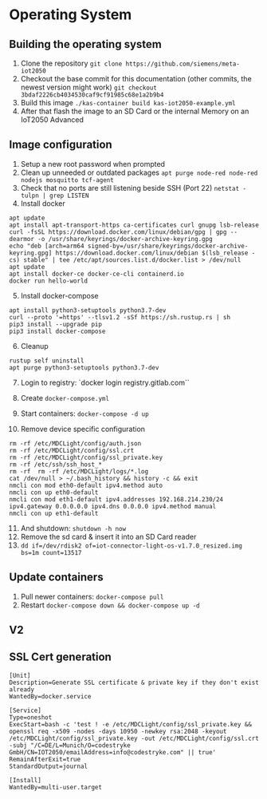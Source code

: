 # Operating System

## Building the operating system

1. Clone the repository `git clone https://github.com/siemens/meta-iot2050`
2. Checkout the base commit for this documentation (other commits, the newest version might work) `git checkout 3bdaf2226cb4034530caf9cf91985c68e1a2b9b4`
3. Build this image `./kas-container build kas-iot2050-example.yml`
4. After that flash the image to an SD Card or the internal Memory on an IoT2050 Advanced

## Image configuration

1. Setup a new root password when prompted
2. Clean up unneeded or outdated packages `apt purge node-red node-red nodejs mosquitto tcf-agent`
3. Check that no ports are still listening beside SSH (Port 22) `netstat -tulpn | grep LISTEN`
4. Install docker

```
apt update
apt install apt-transport-https ca-certificates curl gnupg lsb-release
curl -fsSL https://download.docker.com/linux/debian/gpg | gpg --dearmor -o /usr/share/keyrings/docker-archive-keyring.gpg
echo "deb [arch=arm64 signed-by=/usr/share/keyrings/docker-archive-keyring.gpg] https://download.docker.com/linux/debian $(lsb_release -cs) stable" | tee /etc/apt/sources.list.d/docker.list > /dev/null
apt update
apt install docker-ce docker-ce-cli containerd.io
docker run hello-world
```

5. Install docker-compose

```
apt install python3-setuptools python3.7-dev
curl --proto '=https' --tlsv1.2 -sSf https://sh.rustup.rs | sh
pip3 install --upgrade pip
pip3 install docker-compose
```

6. Cleanup

```
rustup self uninstall
apt purge python3-setuptools python3.7-dev
```

7. Login to registry: `docker login registry.gitlab.com``
8. Create `docker-compose.yml`
9. Start containers: `docker-compose -d up`

10. Remove device specific configuration

```
rm -rf /etc/MDCLight/config/auth.json
rm -rf /etc/MDCLight/config/ssl.crt
rm -rf /etc/MDCLight/config/ssl_private.key
rm -rf /etc/ssh/ssh_host_*
rm -rf  rm -rf /etc/MDCLight/logs/*.log
cat /dev/null > ~/.bash_history && history -c && exit
nmcli con mod eth0-default ipv4.method auto
nmcli con up eth0-default
nmcli con mod eth1-default ipv4.addresses 192.168.214.230/24 ipv4.gateway 0.0.0.0.0 ipv4.dns 0.0.0.0 ipv4.method manual
nmcli con up eth1-default
```

11. And shutdown: `shutdown -h now`
12. Remove the sd card & insert it into an SD Card reader
13. `dd if=/dev/rdisk2 of=iot-connector-light-os-v1.7.0_resized.img bs=1m count=13517`

## Update containers

1. Pull newer containers: `docker-compose pull`
2. Restart `docker-compose down && docker-compose up -d`

## V2

## SSL Cert generation

```
[Unit]
Description=Generate SSL certificate & private key if they don't exist already
WantedBy=docker.service

[Service]
Type=oneshot
ExecStart=bash -c 'test ! -e /etc/MDCLight/config/ssl_private.key && openssl req -x509 -nodes -days 10950 -newkey rsa:2048 -keyout /etc/MDCLight/config/ssl_private.key -out /etc/MDCLight/config/ssl.crt -subj "/C=DE/L=Munich/O=codestryke GmbH/CN=IOT2050/emailAddress=info@codestryke.com" || true'
RemainAfterExit=true
StandardOutput=journal

[Install]
WantedBy=multi-user.target
```
